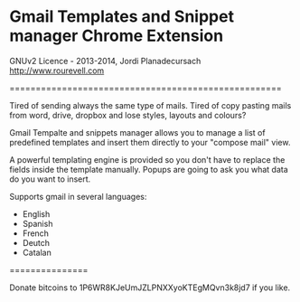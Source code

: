 Gmail Templates and Snippet manager Chrome Extension
====================================================

GNUv2 Licence - 2013-2014, Jordi Planadecursach
http://www.rourevell.com 

====================================================

Tired of sending always the same type of mails. Tired of copy pasting mails from word, drive, dropbox and lose styles, layouts and colours?

Gmail Tempalte and snippets manager allows you to manage a list of predefined templates and insert them directly to your "compose mail" view.

A powerful templating engine is provided so you don't have to replace the fields inside the template manually. Popups are going to ask you what data do you want to insert.

Supports gmail in several languages:
- English
- Spanish
- French
- Deutch
- Catalan

===============

Donate bitcoins to 1P6WR8KJeUmJZLPNXXyoKTEgMQvn3k8jd7 if you like.
